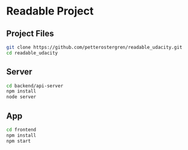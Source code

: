 # Readable Project

## Project Files

```sh
git clone https://github.com/petterostergren/readable_udacity.git
cd readable_udacity
```

## Server

```sh
cd backend/api-server
npm install
node server
```

## App
```sh
cd frontend
npm install
npm start
```
